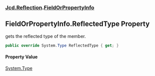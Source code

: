 ### [Jcd.Reflection](Jcd.Reflection.md 'Jcd.Reflection').[FieldOrPropertyInfo](FieldOrPropertyInfo.md 'Jcd.Reflection.FieldOrPropertyInfo')

## FieldOrPropertyInfo.ReflectedType Property

gets the reflected type of the member.

```csharp
public override System.Type ReflectedType { get; }
```

#### Property Value
[System.Type](https://docs.microsoft.com/en-us/dotnet/api/System.Type 'System.Type')